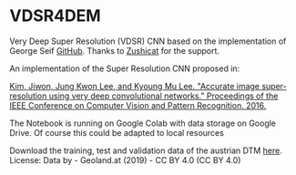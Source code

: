 # VDSR4DEM
Very Deep Super Resolution (VDSR) CNN based on the implementation of George Seif [GitHub](https://github.com/GeorgeSeif/VDSR-Keras).
Thanks to [Zushicat](https://github.com/zushicat) for the support.

An implementation of the Super Resolution CNN proposed in:

[Kim, Jiwon, Jung Kwon Lee, and Kyoung Mu Lee. "Accurate image super-resolution using very deep convolutional networks." Proceedings of the IEEE Conference on Computer Vision and Pattern Recognition. 2016.](https://arxiv.org/abs/1511.04587)

The Notebook is running on Google Colab with data storage on Google Drive. Of course this could be adapted to local resources

Download the training, test and validation data of the austrian DTM [here](https://www.openmaps.online/data/austria_dtm.zip). License: Data by - Geoland.at (2019) - CC BY 4.0 (CC BY 4.0)
